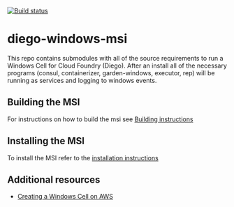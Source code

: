 [![Build status](https://ci.appveyor.com/api/projects/status/q41mqu9vb34ljxtq/branch/master?svg=true)](https://ci.appveyor.com/project/greenhouse/diego-windows-msi/branch/master)

# diego-windows-msi

This repo contains submodules with all of the source requirements to run a
Windows Cell for Cloud Foundry (Diego). After an install all of the necessary
programs (consul, containerizer, garden-windows, executor, rep) will be running
as services and logging to windows events.


## Building the MSI

For instructions on how to build the msi see [Building instructions](docs/BUILDING.md)

## Installing the MSI

To install the MSI refer to the [installation instructions](docs/INSTALL.md)

## Additional resources

- [Creating a Windows Cell on AWS](docs/AWS.md)
